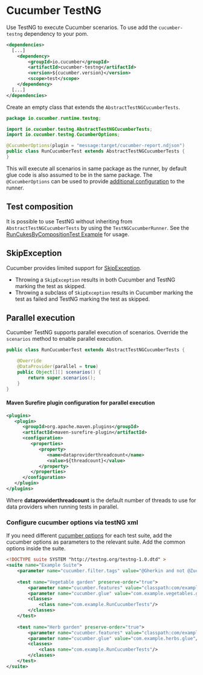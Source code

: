 Cucumber TestNG 
==============

Use TestNG to execute Cucumber scenarios. To use add the `cucumber-testng` dependency to your pom.

```xml
<dependencies>
  [...]
    <dependency>
        <groupId>io.cucumber</groupId>
        <artifactId>cucumber-testng</artifactId>
        <version>${cucumber.version}</version>
        <scope>test</scope>
    </dependency>
  [...]
</dependencies>
```

Create an empty class that extends the `AbstractTestNGCucumberTests`.

```java
package io.cucumber.runtime.testng;

import io.cucumber.testng.AbstractTestNGCucumberTests;
import io.cucumber.testng.CucumberOptions;

@CucumberOptions(plugin = "message:target/cucumber-report.ndjson")
public class RunCucumberTest extends AbstractTestNGCucumberTests {
}
```

This will execute all scenarios in same package as the runner, by default glue code is also assumed to be in the same 
package. The `@CucumberOptions` can be used to provide
[additional configuration](https://docs.cucumber.io/cucumber/api/#list-configuration-options) to the runner. 

## Test composition ##

It is possible to use TestNG without inheriting from `AbstractTestNGCucumberTests` by using the `TestNGCucumberRunner`. 
See the [RunCukesByCompositionTest Example](../examples/java-calculator-testng/src/test/java/cucumber/examples/java/calculator/RunCukesByCompositionTest.java) 
for usage.

## SkipException ##

Cucumber provides limited support for [SkipException](https://jitpack.io/com/github/cbeust/testng/master/javadoc/org/testng/SkipException.html).

* Throwing a `SkipException` results in both Cucumber and TestNG marking the test as skipped.
* Throwing a subclass of `SkipException` results in Cucumber marking the test as failed and TestNG marking the test 
as skipped.

## Parallel execution ##

Cucumber TestNG supports parallel execution of scenarios. Override the `scenarios` method to enable parallel execution.

```java
public class RunCucumberTest extends AbstractTestNGCucumberTests {

    @Override
    @DataProvider(parallel = true)
    public Object[][] scenarios() {
        return super.scenarios();
    }
}
```

#### Maven Surefire plugin configuration for parallel execution ####

```xml
<plugins>
   <plugin>
      <groupId>org.apache.maven.plugins</groupId>
      <artifactId>maven-surefire-plugin</artifactId>
      <configuration>
         <properties>
            <property>
               <name>dataproviderthreadcount</name>
               <value>${threadcount}</value>
            </property>
         </properties>
      </configuration>
   </plugin>
</plugins>
```
Where **dataproviderthreadcount** is the default number of threads to use for data providers when running tests in parallel.

### Configure cucumber options via testNG xml

If you need different [cucumber options](../cucumber-core) for each test suite, add the cucumber options as parameters to the relevant suite. Add the common options inside the
suite.

```xml
<!DOCTYPE suite SYSTEM "http://testng.org/testng-1.0.dtd" >
<suite name="Example Suite">
	<parameter name="cucumber.filter.tags" value="@Gherkin and not @Zucchini" />
	
	<test name="Vegetable garden" preserve-order="true">
        <parameter name="cucumber.features" value="classpath:com/example/features/vegetable"/>
		<parameter name="cucumber.glue" value="com.example.vegetables.glue"/>
		<classes>
			<class name="com.example.RunCucumberTests"/>
		</classes>
	</test>
 	
	<test name="Herb garden" preserve-order="true">
		<parameter name="cucumber.features" value="classpath:com/example/features/herbs"/>
		<parameter name="cucumber.glue" value="com.example.herbs.glue"/>
		<classes>
			<class name="com.example.RunCucumberTests"/>
		</classes>
	</test>
</suite>
```
